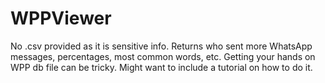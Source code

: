 # WPPViewer
No .csv provided as it is sensitive info.
Returns who sent more WhatsApp messages, percentages, most common words, etc.
Getting your hands on WPP db file can be tricky. Might want to include a tutorial on how to do it.
